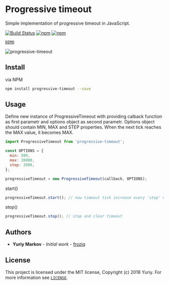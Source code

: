 # Progressive timeout

Simple implementation of progressive timeout in JavaScript. 

[![Build Status](https://travis-ci.org/froziq/progressive-timeout.svg?branch=master)](https://travis-ci.org/froziq/progressive-timeout)
[![npm](https://img.shields.io/npm/dm/progressive-timeout.svg)](https://www.npmjs.com/package/progressive-timeout)
[![npm](https://img.shields.io/npm/v/progressive-timeout.svg)](https://www.npmjs.com/package/progressive-timeout)

[`DEMO`](https://froziq.github.io/progressive-timeout/demo)

![progressive-timeout](https://rawgit.com/froziq/progressive-timeout/master/demo/demo.gif)

## Install

via NPM
```bash
npm install progressive-timeout --save
```

## Usage

Define new instance of ProgressiveTimeout with providing calback function as first parametr and options object as second parametr. Options object should contain MIN, MAX and STEP properties.
When the next tick reaches the MAX value, it becomes MAX.

```javascript
import ProgressiveTimeout from 'progressive-timeout';

const OPTIONS = {
  min: 500,
  max: 20000,
  step: 2000,
};

progressiveTimeout = new ProgressiveTimeout(callback, OPTIONS);
```

start()

```javascript
progressiveTimeout.start(); // now timeout tick increase every 'step' ms 
```

stop()

```javascript
progressiveTimeout.stop(); // stop and clear timeout
```

## Authors

* **Yuriy Markov** - *Initial work* - [froziq](https://github.com/froziq)

## License

This project is licensed under the MIT license, Copyright (c) 2018 Yuriy. For more information see [`LICENSE`](https://github.com/froziq/progressive-timeout/blob/master/LICENSE).
